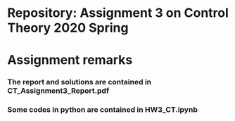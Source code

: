 # Repository: Assignment 3 on Control Theory 2020 Spring

# Assignment remarks

### The report and solutions are contained in CT_Assignment3_Report.pdf
### Some codes in python are contained in HW3_CT.ipynb
